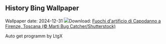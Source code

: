 ## History Bing Wallpaper
Wallpaper date: 2024-12-31
![](https://www.bing.com/th?id=OHR.CapodannoFirenze_IT-IT8277886621_UHD.jpg&w=1000)Download: [Fuochi d'artificio di Capodanno a Firenze, Toscana (© Marti Bug Catcher/Shutterstock)](https://www.bing.com/th?id=OHR.CapodannoFirenze_IT-IT8277886621_UHD.jpg)

Auto get programm by LtgX
